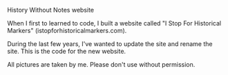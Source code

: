 History Without Notes website

When I first to learned to code, I built a website called "I Stop For Historical Markers" (istopforhistoricalmarkers.com). 

During the last few years, I've wanted to update the site and rename the site. This is the code for the new website. 

All pictures are taken by me. Please don't use without permission. 

